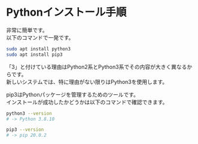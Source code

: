 # Pythonインストール手順

非常に簡単です。  
以下のコマンドで一発です。  

```bash
sudo apt install python3
sudo apt install pip3
```

「3」と付けている理由はPython2系とPython3系でその内容が大きく異なるからです。  
新しいシステムでは、特に理由がない限りはPython3を使用します。  

pip3はPythonパッケージを管理するためのツールです。  
インストールが成功したかどうかは以下のコマンドで確認できます。  

```bash
python3 --version
# -> Python 3.8.10

pip3 --version
# -> pip 20.0.2
```
